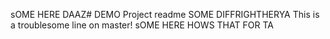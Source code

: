 sOME HERE
DAAZ# DEMO Project readme
SOME DIFFRIGHTHERYA
This is a troublesome line on master!
sOME HERE HOWS THAT FOR TA
